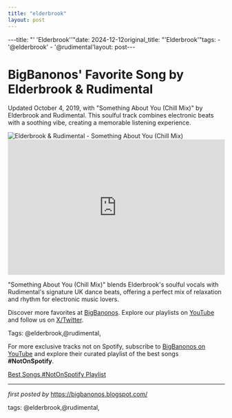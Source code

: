 ```yaml
---
title: "elderbrook"
layout: post
---
```

---title: "' 'Elderbrook''"date: 2024-12-12original_title: "'Elderbrook'"tags:  - '@elderbrook'  - '@rudimental'layout: post---<!-- Post Title --><h1 >BigBanonos' Favorite Song by Elderbrook & Rudimental</h1> <!-- Introductory Text --><p >Updated October 4, 2019, with "Something About You (Chill Mix)" by Elderbrook and Rudimental. This soulful track combines electronic beats with a soothing vibe, creating a memorable listening experience.</p> <!-- Featured Image --><div > <img src="https://upload.wikimedia.org/wikipedia/commons/thumb/f/f0/POS19_DAY1-339_Elderbrook_%2848486952356%29.jpg/1200px-POS19_DAY1-339_Elderbrook_%2848486952356%29.jpg" alt="Elderbrook & Rudimental - Something About You (Chill Mix)" /></div> <!-- YouTube Video Embed --><div > <iframe width="100%" height="315" src="https://www.youtube.com/embed/PgLHUSj-UDE" title="Elderbrook - Something About You (Chill Mix)" frameborder="0" allow="accelerometer; autoplay; clipboard-write; encrypted-media; gyroscope; picture-in-picture; web-share" referrerpolicy="strict-origin-when-cross-origin" allowfullscreen></iframe></div> <!-- Song Information --><div > <p>"Something About You (Chill Mix)" blends Elderbrook's soulful vocals with Rudimental's signature UK dance beats, offering a perfect mix of relaxation and rhythm for electronic music lovers.</p></div> <!-- Footer Links --><div > <p>Discover more favorites at <a href="https://bigbanonos.blogspot.com/" target="_blank">BigBanonos</a>. Explore our playlists on <a href="https://www.youtube.com/@BigBanonos" target="_blank">YouTube</a> and follow us on <a href="https://x.com/bigbanonos" target="_blank">X/Twitter</a>.</p></div> <!-- Tags --><p >Tags: @elderbrook,@rudimental,</p><!--Subscribe and Playlist Links--><div>    <p>For more exclusive tracks not on Spotify, subscribe to <a href="https://www.youtube.com/@BigBanonos" target="_blank">BigBanonos on YouTube</a> and explore their curated playlist of the best songs <strong>#NotOnSpotify</strong>.</p>    <p><a href="https://www.youtube.com/playlist?list=PLtuNtuTatqI0kFahUCbtbfenC_ET5O_tr" target="_blank">Best Songs #NotOnSpotify Playlist<br /></a></p></div><hr /><p><em>first posted by</em> <a href="https://bigbanonos.blogspot.com/" rel="noopener" target="_new">https://bigbanonos.blogspot.com/</a></p><p>tags: @elderbrook,@rudimental,</p>